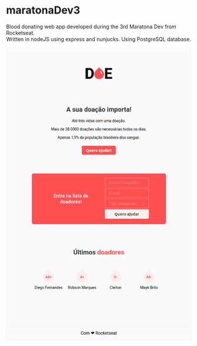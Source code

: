 # maratonaDev3
Blood donating web app developed during the 3rd Maratona Dev from Rocketseat. <br>
Written in nodeJS using express and nunjucks. Using PostgreSQL database.

![Web App Screenshot](screenshot.png)

